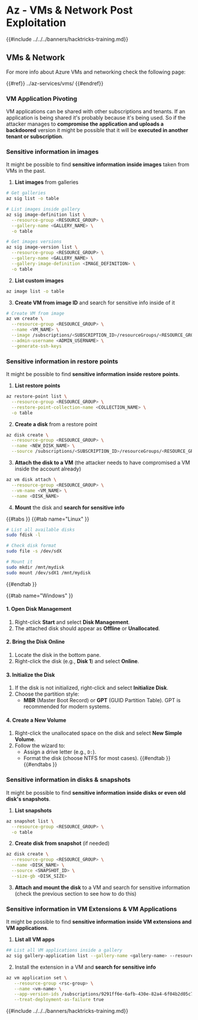 # Az - VMs & Network Post Exploitation

{{#include ../../../banners/hacktricks-training.md}}

## VMs & Network

For more info about Azure VMs and networking check the following page:

{{#ref}}
../az-services/vms/
{{#endref}}

### VM Application Pivoting

VM applications can be shared with other subscriptions and tenants. If an application is being shared it's probably because it's being used. So if the attacker manages to **compromise the application and uploads a backdoored** version it might be possible that it will be **executed in another tenant or subscription**.

### Sensitive information in images

It might be possible to find **sensitive information inside images** taken from VMs in the past.

1. **List images** from galleries

```bash
# Get galleries
az sig list -o table

# List images inside gallery
az sig image-definition list \
  --resource-group <RESOURCE_GROUP> \
  --gallery-name <GALLERY_NAME> \
  -o table

# Get images versions
az sig image-version list \
  --resource-group <RESOURCE_GROUP> \
  --gallery-name <GALLERY_NAME> \
  --gallery-image-definition <IMAGE_DEFINITION> \
  -o table
```

2. **List custom images**

```bash
az image list -o table
```

3. **Create VM from image ID** and search for sensitive info inside of it

```bash
# Create VM from image
az vm create \
  --resource-group <RESOURCE_GROUP> \
  --name <VM_NAME> \
  --image /subscriptions/<SUBSCRIPTION_ID>/resourceGroups/<RESOURCE_GROUP>/providers/Microsoft.Compute/galleries/<GALLERY_NAME>/images/<IMAGE_DEFINITION>/versions/<IMAGE_VERSION> \
  --admin-username <ADMIN_USERNAME> \
  --generate-ssh-keys
```

### Sensitive information in restore points

It might be possible to find **sensitive information inside restore points**.

1. **List restore points**

```bash
az restore-point list \
  --resource-group <RESOURCE_GROUP> \
  --restore-point-collection-name <COLLECTION_NAME> \
  -o table
```

2. **Create a disk** from a restore point

```bash
az disk create \
  --resource-group <RESOURCE_GROUP> \
  --name <NEW_DISK_NAME> \
  --source /subscriptions/<SUBSCRIPTION_ID>/resourceGroups/<RESOURCE_GROUP>/providers/Microsoft.Compute/restorePointCollections/<COLLECTION_NAME>/restorePoints/<RESTORE_POINT_NAME>
```

3. **Attach the disk to a VM** (the attacker needs to have compromised a VM inside the account already)

```bash
az vm disk attach \
  --resource-group <RESOURCE_GROUP> \
  --vm-name <VM_NAME> \
  --name <DISK_NAME>
```

4. **Mount** the disk and **search for sensitive info**

{{#tabs }}
{{#tab name="Linux" }}

```bash
# List all available disks
sudo fdisk -l

# Check disk format
sudo file -s /dev/sdX

# Mount it
sudo mkdir /mnt/mydisk
sudo mount /dev/sdX1 /mnt/mydisk
```

{{#endtab }}

{{#tab name="Windows" }}

#### **1. Open Disk Management**

1. Right-click **Start** and select **Disk Management**.
2. The attached disk should appear as **Offline** or **Unallocated**.

#### **2. Bring the Disk Online**

1. Locate the disk in the bottom pane.
2. Right-click the disk (e.g., **Disk 1**) and select **Online**.

#### **3. Initialize the Disk**

1. If the disk is not initialized, right-click and select **Initialize Disk**.
2. Choose the partition style:
   - **MBR** (Master Boot Record) or **GPT** (GUID Partition Table). GPT is recommended for modern systems.

#### **4. Create a New Volume**

1. Right-click the unallocated space on the disk and select **New Simple Volume**.
2. Follow the wizard to:
   - Assign a drive letter (e.g., `D:`).
   - Format the disk (choose NTFS for most cases).
     {{#endtab }}
     {{#endtabs }}

### Sensitive information in disks & snapshots

It might be possible to find **sensitive information inside disks or even old disk's snapshots**.

1. **List snapshots**

```bash
az snapshot list \
  --resource-group <RESOURCE_GROUP> \
  -o table
```

2. **Create disk from snapshot** (if needed)

```bash
az disk create \
  --resource-group <RESOURCE_GROUP> \
  --name <DISK_NAME> \
  --source <SNAPSHOT_ID> \
  --size-gb <DISK_SIZE>
```

3. **Attach and mount the disk** to a VM and search for sensitive information (check the previous section to see how to do this)

### Sensitive information in VM Extensions & VM Applications

It might be possible to find **sensitive information inside VM extensions and VM applications**.

1. **List all VM apps**

```bash
## List all VM applications inside a gallery
az sig gallery-application list --gallery-name <gallery-name> --resource-group <res-group> --output table
```

2. Install the extension in a VM and **search for sensitive info**

```bash
az vm application set \
   --resource-group <rsc-group> \
   --name <vm-name> \
   --app-version-ids /subscriptions/9291ff6e-6afb-430e-82a4-6f04b2d05c7f/resourceGroups/Resource_Group_1/providers/Microsoft.Compute/galleries/myGallery/applications/myReverseShellApp/versions/1.0.2 \
   --treat-deployment-as-failure true
```

{{#include ../../../banners/hacktricks-training.md}}





